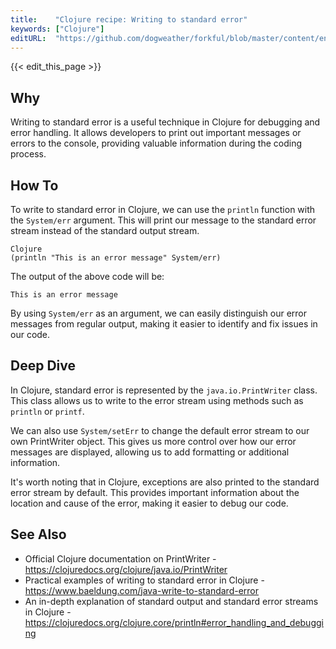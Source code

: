 ```yaml
---
title:    "Clojure recipe: Writing to standard error"
keywords: ["Clojure"]
editURL:  "https://github.com/dogweather/forkful/blob/master/content/en/clojure/writing-to-standard-error.md"
---
```


{{< edit_this_page >}}

## Why
Writing to standard error is a useful technique in Clojure for debugging and error handling. It allows developers to print out important messages or errors to the console, providing valuable information during the coding process.

## How To

To write to standard error in Clojure, we can use the `println` function with the `System/err` argument. This will print our message to the standard error stream instead of the standard output stream.

```
Clojure
(println "This is an error message" System/err)
```

The output of the above code will be:

```
This is an error message
```

By using `System/err` as an argument, we can easily distinguish our error messages from regular output, making it easier to identify and fix issues in our code.

## Deep Dive
In Clojure, standard error is represented by the `java.io.PrintWriter` class. This class allows us to write to the error stream using methods such as `println` or `printf`.

We can also use `System/setErr` to change the default error stream to our own PrintWriter object. This gives us more control over how our error messages are displayed, allowing us to add formatting or additional information.

It's worth noting that in Clojure, exceptions are also printed to the standard error stream by default. This provides important information about the location and cause of the error, making it easier to debug our code.

## See Also
- Official Clojure documentation on PrintWriter - https://clojuredocs.org/clojure/java.io/PrintWriter
- Practical examples of writing to standard error in Clojure - https://www.baeldung.com/java-write-to-standard-error
- An in-depth explanation of standard output and standard error streams in Clojure - https://clojuredocs.org/clojure.core/println#error_handling_and_debugging